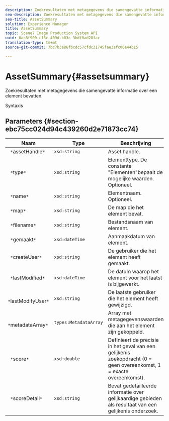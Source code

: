 ```yaml
---
description: Zoekresultaten met metagegevens die samengevatte informatie over een element bevatten.
seo-description: Zoekresultaten met metagegevens die samengevatte informatie over een element bevatten.
seo-title: AssetSummary
solution: Experience Manager
title: AssetSummary
topic: Scene7 Image Production System API
uuid: 0ac8f900-c16c-409d-b83c-3bdf0ad28fac
translation-type: tm+mt
source-git-commit: 7bc7b3a86fbcdc57cfdc31745fae3afc06e44b15

---
```



# AssetSummary{#assetsummary}

Zoekresultaten met metagegevens die samengevatte informatie over een element bevatten.

Syntaxis

## Parameters {#section-ebc75cc024d94c439260d2e71873cc74}

| Naam | Type | Beschrijving |
|---|---|---|
| ` *`assetHandle`*` | `xsd:string` | Asset handle. |
| ` *`type`*` | `xsd:string` | Elementtype. De constante &quot;Elementen&quot;bepaalt de mogelijke waarden. Optioneel. |
| ` *`name`*` | `xsd:string` | Elementnaam. Optioneel. |
| ` *`map`*` | `xsd:string` | De map die het element bevat. |
| ` *`filename`*` | `xsd:string` | Bestandsnaam van element. |
| ` *`gemaakt`*` | `xsd:dateTime` | Aanmaakdatum van element. |
| ` *`createUser`*` | `xsd:string` | De gebruiker die het element heeft gemaakt. |
| ` *`lastModified`*` | `xsd:dateTime` | De datum waarop het element voor het laatst is bijgewerkt. |
| ` *`lastModifyUser`*` | `xsd:string` | De laatste gebruiker die het element heeft gewijzigd. |
| ` *`metadataArray`*` | `types:MetadataArray` | Array met metagegevenswaarden die aan het element zijn gekoppeld. |
| ` *`score`*` | `xsd:double` | Definieert de precisie in het geval van een gelijkenis zoekopdracht (0 = geen overeenkomst, 1 = exacte overeenkomst). |
| ` *`scoreDetail`*` | `xsd:string` | Bevat gedetailleerde informatie over gelijkaardige gebieden als resultaat van een gelijkenis onderzoek. |

